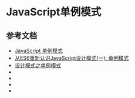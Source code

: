 # JavaScript单例模式

## 参考文档

* [JavaScript 单例模式](https://segmentfault.com/a/1190000012842251)
* [从ES6重新认识JavaScript设计模式(一): 单例模式](https://zhuanlan.zhihu.com/p/34754447)
* [设计模式之单例模式](https://www.cnblogs.com/tomxu/archive/2012/02/20/2352817.html)
* []()
* []()
* []()
* []()